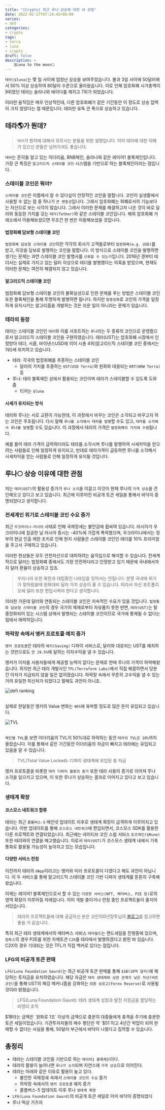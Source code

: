 ```yaml
---
title: "[Crypto] 최근 루나 상승에 대한 내 관점"
date: 2022-02-27T07:24:42+09:00
series:
- 테라
categories:
- crypto
tags:
- terra
- luna
- crypto
draft: false
description: >
    $Luna to the moon🌕
---
```


`테라($luna)`는 몇 일 사이에 엄청난 상승을 보여주었습니다. 불과 3일 사이에 50달러에서 50% 이상 상승하여 80달러 수준으로 올라왔습니다. 이로 인해 암호화폐 시가총액이 9위였던 테라는 솔라나와 에이다를 제치고 7위가 되었습니다.

이러한 움직임은 매우 인상적인데, 다른 암호화폐가 같은 기간동안 이 정도로 상승 압력이 크지 않았다는 점 때문입니다. 테라만 유독 큰 폭으로 상승하고 있습니다.


테라🌎가 뭔데?
---

> `테라`가 뭔지에 대해서 모르시는 분들을 위한 설명입니다. 이미 테라에 대한 이해가 있으신 분들은 넘어가셔도 좋습니다.

`테라`는 흔히들 알고 있는 이더리움, BNB체인, 솔라나와 같은 레이어1 블록체인입니다. 가장 큰 특징은 `알고리드믹 스테이블 코인` 시스템을 기반으로 하는 블록체인이라는 점입니다.

### 스테이블 코인은 뭐야?

`스테이블 코인`은 이름에서 알 수 있다싶이 안정적인 코인을 말합니다. 코인이 실생활에서 사용할 수 없는 점 중 하나가 `큰 변동성`입니다. 그래서 암호화폐는 화폐로서의 기능보다는 자산으로 보는 시각이 많습니다. 그래서 이러한 문제를 해결하고자 나온 것이 바로 달러와 동등한 가치를 갖는 `테더(Tether)`와 같은 스테이블 코인입니다. 해외 암호화폐 거래소에서 이용해보셨으면 무조건 한 번은 이용해보셨을 것입니다.

#### 법정화폐 담보형 스테이블 코인

`법정화폐 담보형 스테이블 코인`이란 각각의 회사가 고객들로부터 `법정화폐(e.g. USD)`를 받고, 이것을 담보로 발행하는 코인을 말합니다. 이 방식으로 스테이블 코인을 발행하면 생기는 문제는 과연 스테이블 코인 발행사를 `신뢰할 수 있는가`입니다. 2018년 경부터 테더사는 실제로 가지고 있는 달러 이상으로 테더를 발행했다는 의혹을 받았으며, 현재도 이러한 문제는 여전히 해결되지 않고 있습니다.

#### 알고리드믹 스테이블 코인

법정화폐 담보형 스테이블 코인의 불확실성으로 인한 문제를 푸는 방법은 스테이블 코인 또한 블록체인을 통해 투명하게 발행하면 됩니다. 하지만 `탈중앙화`로 코인의 가격을 일정하게 유지시키는 알고리즘을 개발하는 것은 쉬운 일이 아니라는 문제가 있습니다.

### 테라의 등장

테라는 스테이블 코인인 `테라`와 이를 서포트하는 `루나`라는 두 종류의 코인으로 운영함으로서 알고리드믹 스테이블 코인을 구현하였습니다. 테라(UST)는 암호화폐 시장에서 인정받아 테더, 서클, 바이낸스USD에 이어 시총 4위(알고리드믹 스테이블 코인 중에서는 1위)에 위치하고 있습니다.

- 테라: 각국의 법정화폐를 추종하는 스테이블 코인
    - 달러의 가치를 추종하는 `UST(USD Terra)`와 원화와 대응되는 `KRT(KRW Terra)` 등
- 루나: 테라 블록체인 상에서 활용되는 코인이며 테라가 스테이블할 수 있도록 도와줌 
  - 티커는 `$luna`

#### 시세가 유지되는 방식

테라와 루나는 서로 교환이 가능한데, 이 과정에서 바꾸는 코인은 소각되고 바꾸고자 하는 코인은 주조됩니다. 다시 말해 `루나를 소각해서 테라를 발행`할 수도 있고, `테라를 소각해서 루나를 발행`할 수도 있습니다. 이 과정에서 테라의 가격은 `법정화폐의 가치에 수렴`됩니다. 

예를 들어 테라 가격이 급락하더라도 테라를 소각시켜 루나를 발행하여 시세차익을 얻으려는 사람들로 인해 일정하게 유지되고, 반대로 테라가격이 급등하면 루나를 소각해서 시세차익을 얻는 사람들로 인해 일정하게 유지될 것입니다.


루나🌕 상승 이유에 대한 관점
---

저는 `테라(UST)`의 활용성 증가가 `루나 소각`을 이끌고 이것이 현재 루나의 `가격 상승`을 견인해오고 있다고 보고 있습니다. 최근에 이루어진 비공개 토큰 세일을 통해서 바닥이 증명되었다고 생각합니다.

### 전세계인 위기로 스테이블 코인 수요 증가

최근 `우크라이나-러시아` 사태로 인해 국제정세는 불안감에 휩싸여 있습니다. 러시아가 우크라이나에 침공한 날 러시아 증시는 -40%에 가깝게 폭락했으며, 우크라이나에서는 정부의 현금 인출 제한 조치로 인해 현지 사람들은 스테이블 코인인 테더를 10% 프리미엄을 주고서 구매하고 있습니다.

이러한 현상들은 모두 안전자산으로 대피하려는 움직임으로 해석할 수 있습니다. 전세계적으로 달러는 법정화폐 중에서도 가장 안전하다라고 인정받고 있기 때문에 국내에서까지 달러 환율이 상승하고 있죠.

> 우리나라 또한 북한과 대립중인 나라임을 잊어서는 안됩니다. 분명 국내에 위기가 찾아왔을때 원화대비 달러 가치 상승이 올 수 있습니다. 따라서 자산 포트폴리오에 달러 또한 편입시켜야 한다고 생각합니다.

이러한 가운데 달러와 연동되는 스테이블 코인은 지속적인 수요가 있을 것입니다. `법정통화 담보형 스테이블 코인`의 경우 국가의 제재로부터 자유롭지 못한 반면, `테라(UST)`는 탈중앙화되어 있는 시스템 상에서 발행되는 스테이블 코인이므로 국가에 통제될 수 없다는 점에서 매력적입니다.

### 하락장 속에서 앵커 프로토콜 예치 증가

`앵커 프로토콜`은 테라의 `예치(Saving)` 디파이 서비스로, 달러와 대응되는 UST를 예치하는 것만으로도 `연 19.5%`에 달하는 이자수익을 낼 수 있습니다.

앵커가 이자를 사용자들에게 제공할 능력이 없다는 문제로 한때 루나의 가격이 하락해왔습니다. 하지만 최근 테라 개발사인 `TFL(Terraform Labs)`에서 직접 해결하면서 당분간 이자가 지급되지 않을 일은 없어졌습니다. 하락장 속에서 꾸준히 고수익을 낼 수 있는 거의 유일한 피신처가 되었다고 말해도 과언이 아니죠.

![defi ranking](/images/crypto/my-views-on-the-recent-luna-rise/defi-ranking.png#center)

\
실제로 한달동안 앵커의 Value 변화는 `46%`에 육박할 정도로 많은 돈이 유입되고 있습니다.

![TVL](/images/crypto/my-views-on-the-recent-luna-rise/TVL.png#center)

\
`체인별 TVL`을 보면 이더리움의 TVL이 50%대로 하락하는 동안 `테라의 TVL은 10%`까지 올랐습니다. 이를 통해서 같은 기간동안 이더리움의 자금이 빠지고 테라에는 유입되고 있음을 알 수 있습니다.

> TVL(Total Value Locked): 디파이 생태계에 유입된 총 자금

앵커 프로토콜을 비롯한 `테라 디파이 활용의 증가` 또한 테라 사용의 증가로 이어져 루나 소각을 일으키고 있으며, 이 또한 루나가 상승하는 결과로 이어지고 있다고 보고 있습니다.

### 생태계 확장

#### 코스모스 네트워크 합류

테라는 최근 `콜롬버스-5` 메인넷 업데이트 이후로 생태계 확장이 급격하게 이루어지고 있습니다. 이번 업데이트를 통해 `코스모스 네트워크`에 편입되면서, 코스모스 SDK를 활용한 다른 프로젝트와 연결되었습니다. 최근에는 네이티브 코인 스왑 서비스 `토르체인($Rune)` 또한 테라와의 연결을 예고했습니다. 이로서 `테라(UST)`가 코스모스 생태계 내에서 기축 통화로 활용될 가능성이 높아지고 있는 모습입니다.

#### 다양한 서비스 런칭

이전까지 테라의 `dApp`이라고는 앵커와 미러 프로토콜이 다였다고 해도 과언이 아닙니다. 이 두 서비스를 통해 알고리드믹 스테이블 코인 기반 디파이 생태계를 튼튼히 구축해 왔습니다. 

이제는 레이어1 블록체인으로서 할 수 있는 `다양한 서비스(NFT, 메타버스, P2E 등)`로의 영역 확장이 이루어질 차례입니다. 이미 개발 중이거나 런칭 중인 프로젝트들이 줄지어 서있습니다.

> 테라의 프로젝트들에 대해 궁금하신 분은 코인100년장투님의 [블로그](https://blog.naver.com/jinsol96/222517352803)를 참고하면 좋을 거 같습니다.

특히 최근 테라 생태계에서의 메타버스 서비스 `테라월드`는 랜드세일을 진행중에 있으며, `컴투스`의 경우 P2E를 위한 자체토큰 `C2X`를 테라에서 발행하겠다고 밝힌 바 있습니다. C2X의 경우 기대되는 것은 TFL가 직접 백커로 있다는 점입니다.

### LFG의 비공개 토큰 판매

`LFG(Luna Foundation Gaurd)`는 최근 비공개 토큰 판매를 통해 `$1B(10억 달러)`에 해당하는 투자금을 유치하였습니다. 해당 자금은 `테라 생태계와 상관 관계가 낮은 자산(비트코인)`을 통해 UST의 페깅 메커니즘을 강화하는 `외환 보유고(Forex Reserve)`로 사용될 것이라 밝혔습니다.

> LFG(Luna Foundation Gaurd): 테라 생태계 성장과 발전 지원금을 할당하는 비영리 조직

$1B라는 금액은 `원화로 1조` 이상의 금액으로 충분히 대중들에게 충격을 주기에 충분한 토큰 세일이었습니다. 기관투자자들의 매수 평단은 약 `$51`이고 4년간 락업이 되어 판매할 수 없다는 사실을 통해, 50달러 부근에서 바닥이 나왔다고 짐작할 수 있습니다.


총정리
---

- 테라는 스테이블 코인을 기반으로 하는 `레이어1 블록체인`이다.
- 테라의 활용이 늘어나면 `루나가 소각`되며 자연스래 `가격 상승`으로 이어진다.
- 테라는 아래와 같은 이유로 활용이 늘고 있다.
    - 불안한 국제정세 속에서 `스테이블 코인의 수요` 증가
    - 하락장 속에서의 `앵커 프로토콜` 예치 증가
    - 콜롬버스-5 업데이트 이후 루나 `생태계 확장`
- `LFG(Luna Foundation Gaurd)`의 비공개 토큰 세일로 이미 바닥이 증명되었다
- 루나 떡상 가즈아
